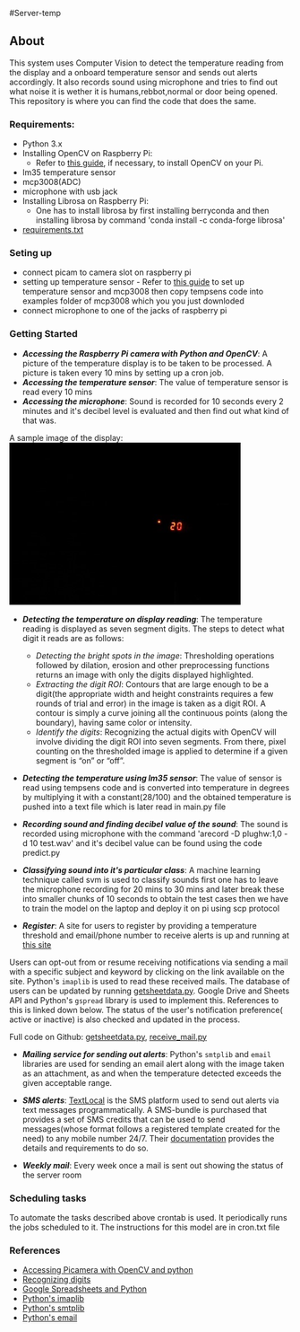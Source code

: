 #Server-temp

## About

This system uses Computer Vision to detect the temperature reading from the display and a onboard temperature sensor and sends out alerts accordingly. It also records sound using microphone and tries to find out what noise it is wether it is humans,rebbot,normal or door being opened. This repository is where you can find the code that does the same.

### Requirements:
* Python 3.x
* Installing OpenCV on Raspberry Pi:
    - Refer to [this guide](https://www.pyimagesearch.com/2018/09/26/install-opencv-4-on-your-raspberry-pi), if necessary, to install OpenCV on your Pi.
* lm35 temperature sensor
* mcp3008(ADC)
* microphone with usb jack
* Installing Librosa on Raspberry Pi:
     - One has to install librosa by first installing berryconda and then installing librosa by command 'conda install -c conda-forge librosa'
* [requirements.txt]()
### Seting up
* connect picam to camera slot on raspberry pi
* setting up temperature sensor 
      - Refer to [this guide](https://learn.adafruit.com/raspberry-pi-analog-to-digital-converters/mcp3008) to set up temperature sensor and mcp3008 then copy tempsens code into examples folder of mcp3008 which you you just downloded
* connect microphone to one of the jacks of raspberry pi

### Getting Started
    
* __*Accessing the Raspberry Pi camera with Python and OpenCV*__:
	A picture of the temperature display is to be taken to be processed. A picture is taken every 10 mins by setting up a cron job.
* __*Accessing the temperature sensor*__:
        The value of temperature sensor is read every 10 mins
* __*Accessing the microphone*__:
        Sound is recorded for 10 seconds every 2 minutes and it's decibel level is evaluated and then find out what kind of that was.   

A sample image of the display: 
![Temp display](/images/image.jpg)

* __*Detecting the temperature on display reading*__:
	The temperature reading is displayed as seven segment digits. The steps to detect what digit it reads are as follows:
	- *Detecting the bright spots in the image*: Thresholding operations followed by dilation, erosion and other preprocessing functions returns an image with only the digits displayed highlighted.
	- *Extracting the digit ROI*: Contours that are large enough to be a digit(the appropriate width and height constraints requires a few rounds of trial and error) in the image is taken as a digit ROI. A contour is simply a curve joining all the continuous points (along the boundary), having same color or intensity.
	- *Identify the digits*: Recognizing the actual digits with OpenCV will involve dividing the digit ROI into seven segments. From there, pixel counting on the thresholded image is applied to determine if a given segment is “on” or “off”.

* __*Detecting the temperature using lm35 sensor*__:
        The value of sensor is read using tempsens code and is converted into temperature in degrees by multiplying it with a constant(28/100) and the obtained temperature is pushed into a text file which is later read in main.py file
 
* __*Recording sound and finding decibel value of the sound*__:
	The sound is recorded using microphone with the command 'arecord -D plughw:1,0 -d 10 test.wav' and it's decibel value can be found using the code predict.py

* __*Classifying sound into it's particular class*__:
	A machine learning technique called svm is used to classify sounds first one has to leave the microphone recording for 20 mins to 30 mins and later break these into smaller chunks of 10 seconds to obtain the test cases then we have to train the model on the laptop and deploy it on pi using scp protocol
  
* __*Register*__:
	A site for users to register by providing a temperature threshold and email/phone number to receive alerts is up and running at [this site](https://roomserver.github.io/server/)
    
Users can opt-out from or resume receiving notifications via sending a mail with a specific subject and keyword by clicking on the link available on the site. Python's `imaplib` is used to read these received mails.
The database of users can be updated by running [getsheetdata.py](https://github.com/shwetha1607/Server-temp/blob/Version-1.1/getsheetdata.py). Google Drive and Sheets API and Python's `gspread` library is used to implement this. References to this is linked down below. The status of the user's notification preference( active or inactive) is also checked and updated in the process.

Full code on Github: [getsheetdata.py](https://github.com/shwetha1607/Server-temp/blob/Version-1.1/getsheetdata.py), [receive_mail.py](https://github.com/shwetha1607/Server-temp/blob/Version-1.1/receive_mail.py)

* __*Mailing service for sending out alerts*__: 
	Python's `smtplib` and `email` libraries are used for sending an email alert along with the image taken as an attachment, as and when the temperature detected exceeds the given acceptable range.

* __*SMS alerts*__:
	[TextLocal](https://www.textlocal.in/) is the SMS platform used to send out alerts via text messages programmatically. A SMS-bundle is purchased that provides a set of SMS credits that can be used to send messages(whose format follows a registered template created for the need) to any mobile number 24/7. Their [documentation](https://api.textlocal.in/docs/) provides the details and requirements to do so.
	
* __*Weekly mail*__:
	Every week once a mail is sent out showing the status of the server room 

### Scheduling tasks

To automate the tasks described above crontab is used. It periodically runs the jobs scheduled to it. The instructions for this model are in cron.txt file



### References

* [Accessing Picamera with OpenCV and python](https://www.pyimagesearch.com/2015/03/30/accessing-the-raspberry-pi-camera-with-opencv-and-python/)
* [Recognizing digits](https://www.pyimagesearch.com/2017/02/13/recognizing-digits-with-opencv-and-python/)
* [Google Spreadsheets and Python](https://www.twilio.com/blog/2017/02/an-easy-way-to-read-and-write-to-a-google-spreadsheet-in-python.html)
* [Python's imaplib](https://docs.python.org/3/library/imaplib.html)
* [Python's smtplib](https://docs.python.org/3/library/smtplib.html)
* [Python's email](https://docs.python.org/3/library/email.examples.html)
